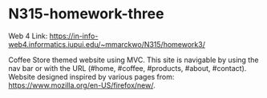 # N315-homework-three

Web 4 Link: https://in-info-web4.informatics.iupui.edu/~mmarckwo/N315/homework3/

Coffee Store themed website using MVC. This site is navigable by using the nav bar or with the URL (#home, #coffee, #products, #about, #contact).
Website designed inspired by various pages from: https://www.mozilla.org/en-US/firefox/new/.
